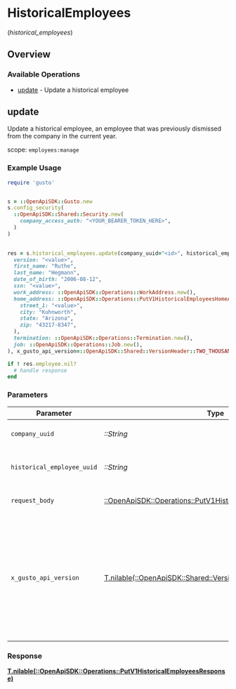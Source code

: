 # HistoricalEmployees
(*historical_employees*)

## Overview

### Available Operations

* [update](#update) - Update a historical employee

## update

Update a historical employee, an employee that was previously dismissed from the company in the current year.

scope: `employees:manage`

### Example Usage

```ruby
require 'gusto'


s = ::OpenApiSDK::Gusto.new
s.config_security(
  ::OpenApiSDK::Shared::Security.new(
    company_access_auth: "<YOUR_BEARER_TOKEN_HERE>",
  )
)

    
res = s.historical_employees.update(company_uuid="<id>", historical_employee_uuid="<id>", request_body=::OpenApiSDK::Operations::PutV1HistoricalEmployeesRequestBody.new(
  version: "<value>",
  first_name: "Ruthe",
  last_name: "Hegmann",
  date_of_birth: "2006-08-12",
  ssn: "<value>",
  work_address: ::OpenApiSDK::Operations::WorkAddress.new(),
  home_address: ::OpenApiSDK::Operations::PutV1HistoricalEmployeesHomeAddress.new(
    street_1: "<value>",
    city: "Kuhnworth",
    state: "Arizona",
    zip: "43217-8347",
  ),
  termination: ::OpenApiSDK::Operations::Termination.new(),
  job: ::OpenApiSDK::Operations::Job.new(),
), x_gusto_api_version=::OpenApiSDK::Shared::VersionHeader::TWO_THOUSAND_AND_TWENTY_FOUR_04_01)

if ! res.employee.nil?
  # handle response
end

```

### Parameters

| Parameter                                                                                                                                                                                                                    | Type                                                                                                                                                                                                                         | Required                                                                                                                                                                                                                     | Description                                                                                                                                                                                                                  |
| ---------------------------------------------------------------------------------------------------------------------------------------------------------------------------------------------------------------------------- | ---------------------------------------------------------------------------------------------------------------------------------------------------------------------------------------------------------------------------- | ---------------------------------------------------------------------------------------------------------------------------------------------------------------------------------------------------------------------------- | ---------------------------------------------------------------------------------------------------------------------------------------------------------------------------------------------------------------------------- |
| `company_uuid`                                                                                                                                                                                                               | *::String*                                                                                                                                                                                                                   | :heavy_check_mark:                                                                                                                                                                                                           | The UUID of the company                                                                                                                                                                                                      |
| `historical_employee_uuid`                                                                                                                                                                                                   | *::String*                                                                                                                                                                                                                   | :heavy_check_mark:                                                                                                                                                                                                           | The UUID of the historical employee                                                                                                                                                                                          |
| `request_body`                                                                                                                                                                                                               | [::OpenApiSDK::Operations::PutV1HistoricalEmployeesRequestBody](../../models/operations/putv1historicalemployeesrequestbody.md)                                                                                              | :heavy_check_mark:                                                                                                                                                                                                           | Update a historical employee.                                                                                                                                                                                                |
| `x_gusto_api_version`                                                                                                                                                                                                        | [T.nilable(::OpenApiSDK::Shared::VersionHeader)](../../models/shared/versionheader.md)                                                                                                                                       | :heavy_minus_sign:                                                                                                                                                                                                           | Determines the date-based API version associated with your API call. If none is provided, your application's [minimum API version](https://docs.gusto.com/embedded-payroll/docs/api-versioning#minimum-api-version) is used. |

### Response

**[T.nilable(::OpenApiSDK::Operations::PutV1HistoricalEmployeesResponse)](../../models/operations/putv1historicalemployeesresponse.md)**

